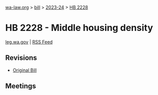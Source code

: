[wa-law.org](/) > [bill](/bill/) > [2023-24](/bill/2023-24/) > [HB 2228](/bill/2023-24/hb/2228/)

# HB 2228 - Middle housing density
[leg.wa.gov](https://app.leg.wa.gov/billsummary?BillNumber=2228&Year=2023&Initiative=false) | [RSS Feed](./rss.xml)

## Revisions
* [Original Bill](1/)

## Meetings